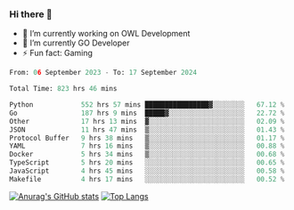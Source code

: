 ### Hi there 👋 

- 🔭 I’m currently working on OWL Development
- 🌱 I’m currently GO Developer
-  ⚡ Fun fact: Gaming
  
  <!--
- 👯 I’m looking to collaborate on ...
- 🤔 I’m looking for help with ...
- 💬 Ask me about ...
- 📫 How to reach me: ...
- 😄 Pronouns: ...
-->

<!--START_SECTION:waka-->

```python
From: 06 September 2023 - To: 17 September 2024

Total Time: 823 hrs 46 mins

Python            552 hrs 57 mins ████████████████▓░░░░░░░░   67.12 %
Go                187 hrs 9 mins  █████▓░░░░░░░░░░░░░░░░░░░   22.72 %
Other             17 hrs 13 mins  ▓░░░░░░░░░░░░░░░░░░░░░░░░   02.09 %
JSON              11 hrs 47 mins  ▒░░░░░░░░░░░░░░░░░░░░░░░░   01.43 %
Protocol Buffer   9 hrs 38 mins   ▒░░░░░░░░░░░░░░░░░░░░░░░░   01.17 %
YAML              7 hrs 16 mins   ▒░░░░░░░░░░░░░░░░░░░░░░░░   00.88 %
Docker            5 hrs 34 mins   ▒░░░░░░░░░░░░░░░░░░░░░░░░   00.68 %
TypeScript        5 hrs 20 mins   ░░░░░░░░░░░░░░░░░░░░░░░░░   00.65 %
JavaScript        4 hrs 45 mins   ░░░░░░░░░░░░░░░░░░░░░░░░░   00.58 %
Makefile          4 hrs 17 mins   ░░░░░░░░░░░░░░░░░░░░░░░░░   00.52 %
```

<!--END_SECTION:waka-->

[![Anurag's GitHub stats](https://github-readme-stats.vercel.app/api?username=aebalz&show_icons=true&theme=codeSTACKr)](https://github.com/anuraghazra/github-readme-stats)
[![Top Langs](https://github-readme-stats.vercel.app/api/top-langs/?username=aebalz&layout=compact&card_width=350&theme=codeSTACKr)](https://github.com/anuraghazra/github-readme-stats)
<!-- [![Readme Card](https://github-readme-stats.vercel.app/api/pin/?username=aebalz&repo=go-gin-gone&show_owner=true)](https://github.com/anuraghazra/github-readme-stats)-->
